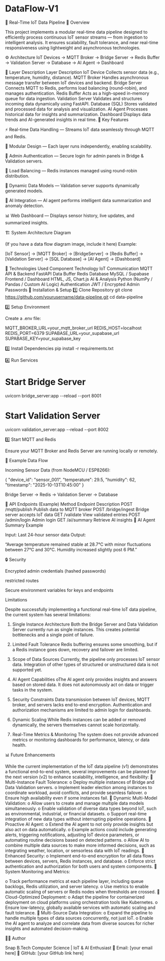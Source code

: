 # DataFlow-V1
🧩 Real-Time IoT Data Pipeline
📖 Overview

This project implements a modular real-time data pipeline designed to efficiently process continuous IoT sensor streams — from ingestion to intelligent analysis.
It ensures scalability, fault tolerance, and near real-time responsiveness using lightweight and asynchronous technologies.

⚙️ Architecture
IoT Devices → MQTT Broker → Bridge Server → Redis Buffer 
             → Validation Server → Database → AI Agent → Dashboard

🔹 Layer Description
Layer	Description
IoT Device	Collects sensor data (e.g., temperature, humidity, distance).
MQTT Broker	Handles asynchronous message transfer between IoT devices and backend.
Bridge Server	Connects MQTT to Redis, performs load balancing (round-robin), and manages authentication.
Redis Buffer	Acts as a high-speed in-memory queue for data ingestion.
Validation Server	Validates and structures incoming data dynamically using FastAPI.
Database (SQL)	Stores validated and processed data for analysis and visualization.
AI Agent	Processes historical data for insights and summarization.
Dashboard	Displays data trends and AI-generated insights in real time.
🧠 Key Features

⚡ Real-time Data Handling — Streams IoT data seamlessly through MQTT and Redis.

🧩 Modular Design — Each layer runs independently, enabling scalability.

🔐 Admin Authentication — Secure login for admin panels in Bridge & Validation servers.

🔁 Load Balancing — Redis instances managed using round-robin distribution.

🧱 Dynamic Data Models — Validation server supports dynamically generated models.

🧮 AI Integration — AI agent performs intelligent data summarization and anomaly detection.

📊 Web Dashboard — Displays sensor history, live updates, and summarized insights.

🏗️ System Architecture Diagram

(If you have a data flow diagram image, include it here)
Example:

[IoT Sensor] → [MQTT Broker] → [BridgeServer] → [Redis Buffer] → [Validation Server] → [SQL Database] → [AI Agent] → [Dashboard]

🧰 Technologies Used
Component	Technology
IoT Communication	MQTT
API & Backend	FastAPI
Data Buffer	Redis
Database	MySQL / Supabase
Frontend / Dashboard	HTML, JS, Chart.js
AI & Analysis	Python (NumPy / Pandas / Custom AI Logic)
Authentication	JWT / Encrypted Admin Passwords
🚀 Installation & Setup
1️⃣ Clone Repository
git clone https://github.com/yourusername/data-pipeline.git
cd data-pipeline

2️⃣ Setup Environment

Create a .env file:

MQTT_BROKER_URL=your_mqtt_broker_url
REDIS_HOST=localhost
REDIS_PORT=6379
SUPABASE_URL=your_supabase_url
SUPABASE_KEY=your_supabase_key

3️⃣ Install Dependencies
pip install -r requirements.txt

4️⃣ Run Services
# Start Bridge Server
uvicorn bridge_server:app --reload --port 8001

# Start Validation Server
uvicorn validation_server:app --reload --port 8002

5️⃣ Start MQTT and Redis

Ensure your MQTT Broker and Redis Server are running locally or remotely.

🧾 Example Data Flow

Incoming Sensor Data (from NodeMCU / ESP8266):

{
  "device_id": "sensor_001",
  "temperature": 29.5,
  "humidity": 62,
  "timestamp": "2025-10-13T10:45:00"
}


Bridge Server → Redis → Validation Server → Database

🧩 API Endpoints (Example)
Method	Endpoint	Description
POST	/mqtt/publish	Publish data to MQTT broker
POST	/bridge/ingest	Bridge server accepts IoT data
GET	/validate	View validated entries
POST	/admin/login	Admin login
GET	/ai/summary	Retrieve AI insights
🧠 AI Agent Summary Example

Input: Last 24-hour sensor data
Output:

“Average temperature remained stable at 28.7°C with minor fluctuations between 27°C and 30°C. Humidity increased slightly post 6 PM.”

🔒 Security

Encrypted admin credentials (hashed passwords)

restricted routes

Secure environment variables for keys and endpoints

Limitations

Despite successfully implementing a functional real-time IoT data pipeline, the 
current system has several limitations: 
1. Single Instance Architecture 
Both the Bridge Server and Data Validation Server currently run as single 
  instances. 
This creates potential bottlenecks and a single point of failure. 
2. Limited Fault Tolerance 
Redis buffering ensures some smoothing, but if a Redis instance goes down, 
  recovery and failover are limited. 
3. Scope of Data Sources 
Currently, the pipeline only processes IoT sensor data. 
Integration of other types of structured or unstructured data is not supported 
  yet. 

4. AI Agent Capabilities 
  oThe AI agent only provides insights and answers based on stored data. 
It does not autonomously act on data or trigger tasks in the system. 
5. Security Constraints 
Data transmission between IoT devices, MQTT broker, and servers lacks end
  to-end encryption. 
Authentication and authorization mechanisms are limited to admin login for 
  dashboards. 
6. Dynamic Scaling 
While Redis instances can be added or removed dynamically, the servers 
  themselves cannot scale horizontally. 
7. Real-Time Metrics & Monitoring 
The system does not provide advanced metrics or monitoring dashboards for 
  performance, latency, or data health. 

📊 Future Enhancements


While the current implementation of the IoT data pipeline (v1) demonstrates a functional 
end-to-end system, several improvements can be planned for the next version (v2) to enhance 
scalability, intelligence, and flexibility: 
 Multi-Instance Fault Tolerance: 
o Deploy multiple instances of Bridge and Data Validation servers. 
o Implement leader election among instances to coordinate workload, avoid 
conflicts, and provide seamless failover. 
o Ensure high availability even if some instances fail. 
 Dynamic Multi-Model Validation: 
o Allow users to create and manage multiple data models simultaneously. 
o Enable validation of diverse data types beyond IoT, such as environmental, 
industrial, or financial datasets. 
o Support real-time integration of new data types without interrupting pipeline 
operations. 
 Proactive AI Agent: 
o Extend the AI agent to not only provide insights but also act on data 
automatically. 
o Example actions could include generating alerts, triggering notifications, 
adjusting IoT device parameters, or automating routine decisions based on 
detected patterns. 
o Allow AI to combine multiple data sources to make more informed decisions, 
such as integrating weather, location, or sensorless data with IoT readings. 
 Enhanced Security: 
o Implement end-to-end encryption for all data flows between devices, servers, 
Redis instances, and database. 
o Enforce strict authentication and authorization for both users and system 
components. 
 System Monitoring and Metrics: 

 
   
 
o Track performance metrics at each pipeline layer, including queue backlogs, 
Redis utilization, and server latency. 
o Use metrics to enable automatic scaling of servers or Redis nodes when 
thresholds are crossed. 
 Cloud-Optimized Deployment: 
o Adapt the pipeline for containerized deployment on cloud platforms using 
orchestration tools like Kubernetes. 
o Ensure low-latency, globally available services with automatic scaling and 
fault tolerance. 
 Multi-Source Data Integration: 
o Expand the pipeline to handle multiple types of data sources concurrently, not 
just IoT. 
o Enable the AI agent to analyze and correlate data from diverse sources for 
richer insights and automated decision-making. 

👨‍💻 Author

Snap
B.Tech Computer Science | IoT & AI Enthusiast
📧 Email: [your email here]
🔗 GitHub: [your GitHub link here]
